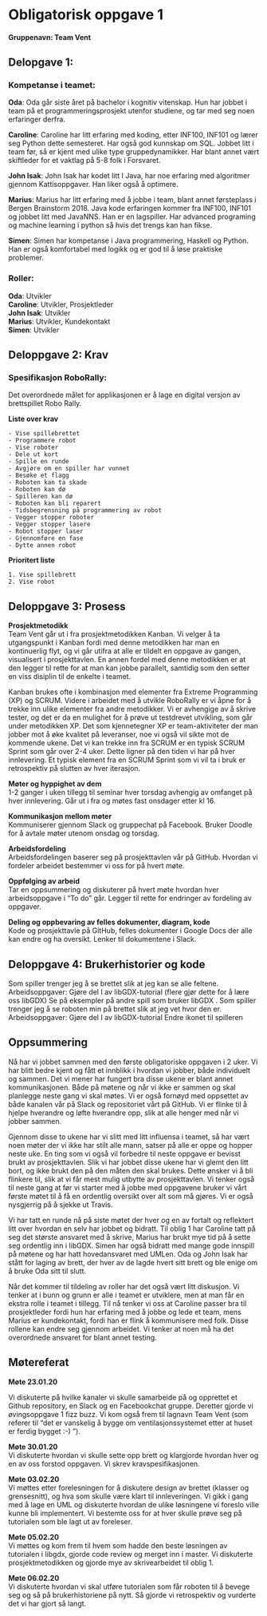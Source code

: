 
# Obligatorisk oppgave 1
#### Gruppenavn: Team Vent

## Delopgave 1:

### Kompetanse i teamet:
**Oda**: Oda går siste året på bachelor i kognitiv vitenskap. Hun har jobbet i team på et programmeringsprosjekt utenfor studiene, og tar med seg noen erfaringer derfra.

**Caroline**: Caroline har litt erfaring med koding, etter INF100, INF101 og lærer seg Python dette semesteret. Har også god kunnskap om SQL. Jobbet litt i team før, så er kjent med ulike type gruppedynamikker. Har blant annet vært skiftleder for et vaktlag på 5-8 folk i Forsvaret. 

**John Isak**: John Isak har kodet litt I Java, har noe erfaring med algoritmer gjennom Kattisoppgaver. Han liker også å optimere.

**Marius**: Marius har litt erfaring med å jobbe i team, blant annet førsteplass i Bergen Brainstorm 2018. Java kode erfaringen kommer fra INF100, INF101 og jobbet litt med JavaNNS. Han er en lagspiller. Har advanced programing og machine learning i python så hvis det trengs kan han fikse.

**Simen**: Simen har kompetanse i Java programmering, Haskell og Python. Han er også komfortabel med logikk og er god til å løse praktiske problemer.

### Roller:  
**Oda**: Utvikler   
**Caroline**: Utvikler, Prosjektleder  
**John Isak**: Utvikler     
**Marius**: Utvikler, Kundekontakt  
**Simen**: Utvikler


## Deloppgave 2: Krav 

### Spesifikasjon RoboRally:

Det overordnede målet for applikasjonen er å lage en digital versjon av brettspillet Robo Rally. 

**Liste over krav**   

	- Vise spillebrettet
	- Programmere robot
	- Vise roboter
	- Dele ut kort
	- Spille en runde
	- Avgjøre om en spiller har vunnet
	- Besøke et flagg
	- Roboten kan ta skade
	- Roboten kan dø
	- Spilleren kan dø
	- Roboten kan bli reparert
	- Tidsbegrensning på programmering av robot
	- Vegger stopper roboter
	- Vegger stopper lasere
	- Robot stopper laser
	- Gjennomføre en fase
	- Dytte annen robot

**Prioritert liste** 

	1. Vise spillebrett
	2. Vise robot

## Deloppgave 3: Prosess

**Prosjektmetodikk**  
Team Vent går ut i fra prosjektmetodikken Kanban. Vi velger å ta utgangspunkt i Kanban fordi med denne metodikken har man en kontinuerlig flyt, og vi går utifra at alle er tildelt en oppgave av gangen, visualisert i prosjekttavlen. En annen fordel med denne metodikken er at den legger til rette for at man kan jobbe parallelt, samtidig som den setter en viss disiplin til de enkelte i teamet. 

Kanban brukes ofte i kombinasjon med elementer fra Extreme Programming (XP) og SCRUM. Videre i arbeidet med å utvikle RoboRally er vi åpne for å trekke inn ulike elementer fra andre metodikker. Vi er avhengige av å skrive tester, og det er da en mulighet for å prøve ut testdrevet utvikling, som går under metodikken XP. Det som kjennetegner XP er team-aktiviteter der man jobber mot å øke kvalitet på leveranser, noe vi også vil sikte mot de kommende ukene. Det vi kan trekke inn fra SCRUM er en typisk SCRUM Sprint som går over 2-4 uker. Dette ligner på den tiden vi har på hver innlevering. Et typisk element fra en SCRUM Sprint som vi vil ta i bruk er retrospektiv på slutten av hver iterasjon.

**Møter og hyppighet av dem**  
1-2 ganger i uken tillegg til seminar hver torsdag avhengig av omfanget på hver innlevering.
Går ut i fra og møtes fast onsdager etter kl 16.

**Kommunikasjon mellom møter**  
Kommuniserer gjennom Slack og gruppechat på Facebook. Bruker Doodle for å avtale møter utenom onsdag og torsdag.

**Arbeidsfordeling**  
Arbeidsfordelingen baserer seg på prosjekttavlen vår på GitHub.
Hvordan vi fordeler arbeidet bestemmer vi oss for på hvert møte.

**Oppfølging av arbeid**  
Tar en oppsummering og diskuterer på hvert møte hvordan hver arbeidsoppgave i “To do” går. Legger til rette for endringer av fordeling av oppgaver.

**Deling og oppbevaring av felles dokumenter, diagram, kode**  
Kode og prosjekttavle på GitHub, felles dokumenter i Google Docs der alle kan endre og ha oversikt. Lenker til dokumentene i Slack. 


## Deloppgave 4: Brukerhistorier og kode

Som spiller trenger jeg å se brettet slik at jeg kan se alle feltene.
Arbeidsoppgaver:
Gjøre del I av libGDX-tutorial (flere gjør dette for å lære oss libGDX)
Se på eksempler på andre spill som bruker libGDX
.
Som spiller trenger jeg å se roboten min på brettet slik at jeg vet hvor den er.
Arbeidsoppgaver: 
Gjøre del I av libGDX-tutorial
Endre ikonet til spilleren


## Oppsummering

Nå har vi jobbet sammen med den første obligatoriske oppgaven i 2 uker. Vi har blitt bedre kjent og fått et innblikk i hvordan vi jobber, både individuelt og sammen. Det vi mener har fungert bra disse ukene er blant annet kommunikasjonen. Både på møtene og når vi ikke er sammen og skal planlegge neste gang vi skal møtes. Vi er også fornøyd med oppsettet av både kanalen vår på Slack og repositoriet vårt på GitHub. Vi er flinke til å hjelpe hverandre og løfte hverandre opp, slik at alle henger med når vi jobber sammen. 

Gjennom disse to ukene har vi slitt med litt influensa i teamet, så har vært noen møter der vi ikke har stilt alle mann, satser på alle er oppe og hopper neste uke. En ting som vi også vil forbedre til neste oppgave er bevisst brukt av prosjekttavlen. Slik vi har jobbet disse ukene har vi glemt den litt bort, og ikke brukt den på den måten den skal brukes. Dette ønsker vi å bli flinkere til, slik at vi får mest mulig utbytte av prosjekttavlen. Vi tenker også til neste gang at før vi starter med å jobbe med oppgavene bruker vi vårt første møtet til å få en ordentlig oversikt over alt som må gjøres. Vi er også nysgjerrig på å sjekke ut Travis. 

Vi har tatt en runde nå på siste møtet der hver og en av fortalt og reflektert litt over hvordan en selv har jobbet og bidratt. Til oblig 1 har Caroline tatt på seg det største ansvaret med å skrive, Marius har brukt mye tid på å sette seg ordentlig inn i libGDX. Simen har også bidratt med mange gode innspill på møtene og har hatt hovedansvaret med UMLen. Oda og John Isak har stått for laging av brett, der hver av de lagde hvert sitt brett og ble enige om å bruke Oda sitt til slutt. 

Når det kommer til tildeling av roller har det også vært litt diskusjon. Vi tenker at i bunn og grunn er alle i teamet er utviklere, men at man får en ekstra rolle i teamet i tillegg. Til nå tenker vi oss at Caroline passer bra til prosjektleder fordi hun har erfaring med å jobbe og lede et team, mens Marius er kundekontakt, fordi han er flink å kommunisere med folk.  Disse rollene kan endre seg gjennom arbeidet. Vi tenker at noen må ha det overordnede ansvaret for blant annet testing. 

## Møtereferat

**Møte 23.01.20**

Vi diskuterte på hvilke kanaler vi skulle samarbeide på og opprettet et Github repository, en Slack og en Facebookchat gruppe. Deretter gjorde vi øvingsoppgave 1 fizz buzz. Vi kom også frem til lagnavn Team Vent (som referer til “det er vanskelig å bygge om ventilasjonssystemet etter at huset er ferdig bygget :-) ”).

**Møte 30.01.20**  
Vi diskuterte hvordan vi skulle sette opp brett og klargjorde hvordan hver og en av oss forstod oppgaven. Vi skrev kravspesifikasjonen. 

**Møte 03.02.20**  
Vi møttes etter forelesningen for å diskutere design av brettet (klasser og grensesnitt), og hva som skulle være klart til innleveringen. Vi gikk i gang med å lage en UML og diskuterte hvordan de ulike løsningene vi foreslo ville kunne bli implementert. Vi bestemte oss for at hver skulle prøve seg på tutorialen som ble lagt ut av foreleser.

**Møte 05.02.20**  
Vi møttes og kom frem til hvem som hadde den beste løsningen av tutorialen i libgdx, gjorde code review og merget inn i master. Vi diskuterte prosjektmetodikken og gjorde mye av skrivearbeidet til oblig 1.

**Møte 06.02.20**  
Vi diskuterte hvordan vi skal utføre tutorialen som får roboten til å bevege seg og så på brukerhistoriene på nytt. Så gjorde vi retrospektiv og vurderte det vi har gjort så langt.



